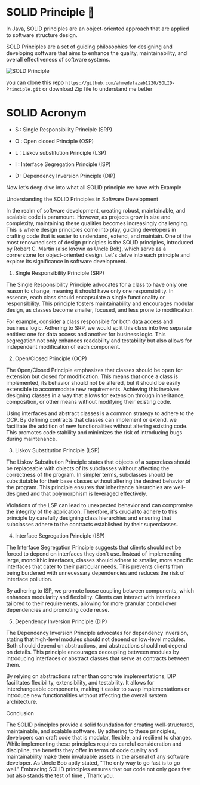 # SOLID Principle 🚀

In Java, SOLID principles are an object-oriented approach that are applied to software structure design.

SOLD Principles are a set of guiding philosophies for designing and developing software that aims to enhance the quality, maintainability, and overall effectiveness of software systems.

![SOLD Principle](https://github.com/ahmedelazab1220/SOLID-Principle/assets/105994948/bb824413-2bd6-47e1-bd93-84708a46621f)

you can clone this repo `https://github.com/ahmedelazab1220/SOLID-Principle.git` or download Zip file to understand me better

# SOLID Acronym

- S : Single Responsibility Principle (SRP)

- O : Open closed Principle (OSP)

- L : Liskov substitution Principle (LSP)

- I : Interface Segregation Principle (ISP)

- D : Dependency Inversion Principle (DIP)

Now let’s deep dive into what all SOLID principle we have with Example

Understanding the SOLID Principles in Software Development

In the realm of software development, creating robust, maintainable, and scalable code is paramount. However, as projects grow in size and complexity, maintaining these qualities becomes increasingly challenging. This is where design principles come into play, guiding developers in crafting code that is easier to understand, extend, and maintain. One of the most renowned sets of design principles is the SOLID principles, introduced by Robert C. Martin (also known as Uncle Bob), which serve as a cornerstone for object-oriented design. Let's delve into each principle and explore its significance in software development.

1. Single Responsibility Principle (SRP)

The Single Responsibility Principle advocates for a class to have only one reason to change, meaning it should have only one responsibility. In essence, each class should encapsulate a single functionality or responsibility. This principle fosters maintainability and encourages modular design, as classes become smaller, focused, and less prone to modification.

For example, consider a class responsible for both data access and business logic. Adhering to SRP, we would split this class into two separate entities: one for data access and another for business logic. This segregation not only enhances readability and testability but also allows for independent modification of each component.

2. Open/Closed Principle (OCP)

The Open/Closed Principle emphasizes that classes should be open for extension but closed for modification. This means that once a class is implemented, its behavior should not be altered, but it should be easily extensible to accommodate new requirements. Achieving this involves designing classes in a way that allows for extension through inheritance, composition, or other means without modifying their existing code.

Using interfaces and abstract classes is a common strategy to adhere to the OCP. By defining contracts that classes can implement or extend, we facilitate the addition of new functionalities without altering existing code. This promotes code stability and minimizes the risk of introducing bugs during maintenance.

3. Liskov Substitution Principle (LSP)

The Liskov Substitution Principle states that objects of a superclass should be replaceable with objects of its subclasses without affecting the correctness of the program. In simpler terms, subclasses should be substitutable for their base classes without altering the desired behavior of the program. This principle ensures that inheritance hierarchies are well-designed and that polymorphism is leveraged effectively.

Violations of the LSP can lead to unexpected behavior and can compromise the integrity of the application. Therefore, it's crucial to adhere to this principle by carefully designing class hierarchies and ensuring that subclasses adhere to the contracts established by their superclasses.

4. Interface Segregation Principle (ISP)

The Interface Segregation Principle suggests that clients should not be forced to depend on interfaces they don't use. Instead of implementing large, monolithic interfaces, classes should adhere to smaller, more specific interfaces that cater to their particular needs. This prevents clients from being burdened with unnecessary dependencies and reduces the risk of interface pollution.

By adhering to ISP, we promote loose coupling between components, which enhances modularity and flexibility. Clients can interact with interfaces tailored to their requirements, allowing for more granular control over dependencies and promoting code reuse.

5. Dependency Inversion Principle (DIP)

The Dependency Inversion Principle advocates for dependency inversion, stating that high-level modules should not depend on low-level modules. Both should depend on abstractions, and abstractions should not depend on details. This principle encourages decoupling between modules by introducing interfaces or abstract classes that serve as contracts between them.

By relying on abstractions rather than concrete implementations, DIP facilitates flexibility, extensibility, and testability. It allows for interchangeable components, making it easier to swap implementations or introduce new functionalities without affecting the overall system architecture.

Conclusion

The SOLID principles provide a solid foundation for creating well-structured, maintainable, and scalable software. By adhering to these principles, developers can craft code that is modular, flexible, and resilient to changes. While implementing these principles requires careful consideration and discipline, the benefits they offer in terms of code quality and maintainability make them invaluable assets in the arsenal of any software developer. As Uncle Bob aptly stated, "The only way to go fast is to go well." Embracing SOLID principles ensures that our code not only goes fast but also stands the test of time , Thank you.